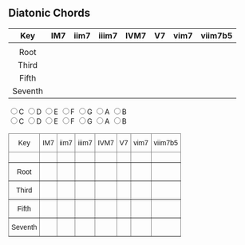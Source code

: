 ## Diatonic Chords

|   Key   | IM7 | iim7 | iiim7 | IVM7 | V7 | vim7 | viim7b5 |
|:-------:|:---:|:----:|:-----:|:----:|:--:|:----:|:-------:|
|         |     |      |       |      |    |      |         |
|   Root  |     |      |       |      |    |      |         |
|  Third  |     |      |       |      |    |      |         |
|  Fifth  |     |      |       |      |    |      |         |
| Seventh |     |      |       |      |    |      |         |

<div>
<label><input type="radio" name="key" value="c" id="radioC">C</label>
<label><input type="radio" name="key" value="d" id="radioD">D</label>
<label><input type="radio" name="key" value="e" id="radioE">E</label>
<label><input type="radio" name="key" value="f" id="radioF">F</label>
<label><input type="radio" name="key" value="g" id="radioG">G</label>
<label><input type="radio" name="key" value="a" id="radioA">A</label>
<label><input type="radio" name="key" value="b" id="radioB">B</label>
</div>

<script type="text/javascript">
  function valueChange(event){
    console.log('選択されているのは ' + event.currentTarget.value + ' です');
    this.table.rows[1].cells[0].innerHTML = event.currentTarget.value
  }

  let table = document.getElementById('targetTable');
  document.getElementById('targetTable');

  let radioC = document.getElementById('radioC');
  radioC.checked = true;
  radioC.addEventListener('change', {table: table, handleEvent: valueChange});

  let radioD = document.getElementById('radioD');
  radioD.addEventListener('change', valueChange);

  let radioE = document.getElementById('radioE');
  radioE.addEventListener('change', valueChange);

  let radioF = document.getElementById('radioF');
  radioF.addEventListener('change', valueChange);

  let radioG = document.getElementById('radioG');
  radioG.addEventListener('change', valueChange);

  let radioA = document.getElementById('radioA');
  radioA.addEventListener('change', valueChange);

  let radioB = document.getElementById('radioB');
  radioB.addEventListener('change', valueChange);
</script>

<div>
  <label><input type="radio" name="key" value="c">C</label>
  <label><input type="radio" name="key" value="d">D</label>
  <label><input type="radio" name="key" value="e">E</label>
  <label><input type="radio" name="key" value="f">F</label>
  <label><input type="radio" name="key" value="g">G</label>
  <label><input type="radio" name="key" value="a">A</label>
  <label><input type="radio" name="key" value="b">B</label>
</div>

<style type="text/css">
.tg  {border-collapse:collapse;border-spacing:0;}
.tg td{border-color:black;border-style:solid;border-width:1px;font-family:Arial, sans-serif;font-size:14px;
  overflow:hidden;padding:10px 5px;word-break:normal;}
.tg th{border-color:black;border-style:solid;border-width:1px;font-family:Arial, sans-serif;font-size:14px;
  font-weight:normal;overflow:hidden;padding:10px 5px;word-break:normal;}
.tg .tg-c3ow{border-color:inherit;text-align:center;vertical-align:top}
</style>

<table class="tg" id="targetTable">
<thead>
  <tr>
    <th class="tg-c3ow">Key</th>
    <th class="tg-c3ow">IM7</th>
    <th class="tg-c3ow">iim7</th>
    <th class="tg-c3ow">iiim7</th>
    <th class="tg-c3ow">IVM7</th>
    <th class="tg-c3ow">V7</th>
    <th class="tg-c3ow">vim7</th>
    <th class="tg-c3ow">viim7b5</th>
  </tr>
</thead>
<tbody>
  <tr>
    <td class="tg-c3ow"></td>
    <td class="tg-c3ow"></td>
    <td class="tg-c3ow"></td>
    <td class="tg-c3ow"></td>
    <td class="tg-c3ow"></td>
    <td class="tg-c3ow"></td>
    <td class="tg-c3ow"></td>
    <td class="tg-c3ow"></td>
  </tr>
  <tr>
    <td class="tg-c3ow">Root</td>
    <td class="tg-c3ow"></td>
    <td class="tg-c3ow"></td>
    <td class="tg-c3ow"></td>
    <td class="tg-c3ow"></td>
    <td class="tg-c3ow"></td>
    <td class="tg-c3ow"></td>
    <td class="tg-c3ow"></td>
  </tr>
  <tr>
    <td class="tg-c3ow">Third</td>
    <td class="tg-c3ow"></td>
    <td class="tg-c3ow"></td>
    <td class="tg-c3ow"></td>
    <td class="tg-c3ow"></td>
    <td class="tg-c3ow"></td>
    <td class="tg-c3ow"></td>
    <td class="tg-c3ow"></td>
  </tr>
  <tr>
    <td class="tg-c3ow">Fifth</td>
    <td class="tg-c3ow"></td>
    <td class="tg-c3ow"></td>
    <td class="tg-c3ow"></td>
    <td class="tg-c3ow"></td>
    <td class="tg-c3ow"></td>
    <td class="tg-c3ow"></td>
    <td class="tg-c3ow"></td>
  </tr>
  <tr>
    <td class="tg-c3ow">Seventh</td>
    <td class="tg-c3ow"></td>
    <td class="tg-c3ow"></td>
    <td class="tg-c3ow"></td>
    <td class="tg-c3ow"></td>
    <td class="tg-c3ow"></td>
    <td class="tg-c3ow"></td>
    <td class="tg-c3ow"></td>
  </tr>
</tbody>
</table>
